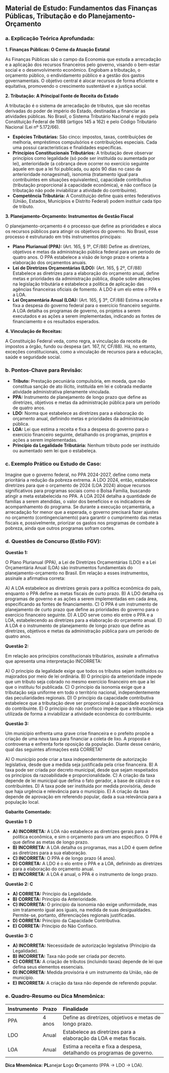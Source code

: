 ## Material de Estudo: Fundamentos das Finanças Públicas, Tributação e do Planejamento-Orçamento

### a. Explicação Teórica Aprofundada:

**1. Finanças Públicas: O Cerne da Atuação Estatal**

As Finanças Públicas são o campo da Economia que estuda a arrecadação e a aplicação dos recursos financeiros pelo governo, visando o bem-estar social e o desenvolvimento econômico. Englobam a tributação, o orçamento público, o endividamento público e a gestão dos gastos governamentais. O objetivo central é alocar recursos de forma eficiente e equitativa, promovendo o crescimento sustentável e a justiça social.

**2. Tributação: A Principal Fonte de Receita do Estado**

A tributação é o sistema de arrecadação de tributos, que são receitas derivadas do poder de império do Estado, destinadas a financiar as atividades públicas. No Brasil, o Sistema Tributário Nacional é regido pela Constituição Federal de 1988 (artigos 145 a 162) e pelo Código Tributário Nacional (Lei nº 5.172/66).

*   **Espécies Tributárias:** São cinco: impostos, taxas, contribuições de melhoria, empréstimos compulsórios e contribuições especiais. Cada uma possui características e finalidades específicas.
*   **Princípios Constitucionais Tributários:** A tributação deve observar princípios como legalidade (só pode ser instituída ou aumentada por lei), anterioridade (a cobrança deve ocorrer no exercício seguinte àquele em que a lei foi publicada, ou após 90 dias no caso da anterioridade nonagesimal), isonomia (tratamento igual para contribuintes em situações equivalentes), capacidade contributiva (tributação proporcional à capacidade econômica), e não confisco (a tributação não pode inviabilizar a atividade do contribuinte).
*   **Competência Tributária:** A Constituição define quais entes federativos (União, Estados, Municípios e Distrito Federal) podem instituir cada tipo de tributo.

**3. Planejamento-Orçamento: Instrumentos de Gestão Fiscal**

O planejamento-orçamento é o processo que define as prioridades e aloca os recursos públicos para atingir os objetivos do governo. No Brasil, esse processo é estruturado em três instrumentos principais:

*   **Plano Plurianual (PPA):** (Art. 165, § 1º, CF/88) Define as diretrizes, objetivos e metas da administração pública federal para um período de quatro anos. O PPA estabelece a visão de longo prazo e orienta a elaboração dos orçamentos anuais.
*   **Lei de Diretrizes Orçamentárias (LDO):** (Art. 165, § 2º, CF/88) Estabelece as diretrizes para a elaboração do orçamento anual, define metas e prioridades da administração pública, dispõe sobre alterações na legislação tributária e estabelece a política de aplicação das agências financeiras oficiais de fomento. A LDO é um elo entre o PPA e a LOA.
*   **Lei Orçamentária Anual (LOA):** (Art. 165, § 3º, CF/88) Estima a receita e fixa a despesa do governo federal para o exercício financeiro seguinte. A LOA detalha os programas de governo, os projetos a serem executados e as ações a serem implementadas, indicando as fontes de financiamento e os resultados esperados.

**4. Vinculação de Receitas:**

A Constituição Federal veda, como regra, a vinculação da receita de impostos a órgão, fundo ou despesa (art. 167, IV, CF/88). Há, no entanto, exceções constitucionais, como a vinculação de recursos para a educação, saúde e seguridade social.

### b. Pontos-Chave para Revisão:

*   **Tributo:** Prestação pecuniária compulsória, em moeda, que não constitua sanção de ato ilícito, instituída em lei e cobrada mediante atividade administrativa plenamente vinculada.
*   **PPA:** Instrumento de planejamento de longo prazo que define as diretrizes, objetivos e metas da administração pública para um período de quatro anos.
*   **LDO:** Norma que estabelece as diretrizes para a elaboração do orçamento anual, definindo metas e prioridades da administração pública.
*   **LOA:** Lei que estima a receita e fixa a despesa do governo para o exercício financeiro seguinte, detalhando os programas, projetos e ações a serem implementadas.
*   **Princípio da Legalidade Tributária:** Nenhum tributo pode ser instituído ou aumentado sem lei que o estabeleça.

### c. Exemplo Prático ou Estudo de Caso:

Imagine que o governo federal, no PPA 2024-2027, define como meta prioritária a redução da pobreza extrema. A LDO 2024, então, estabelece diretrizes para que o orçamento de 2024 (LOA 2024) aloque recursos significativos para programas sociais como o Bolsa Família, buscando atingir a meta estabelecida no PPA. A LOA 2024 detalha a quantidade de famílias a serem atendidas, o valor dos benefícios e os indicadores de acompanhamento do programa. Se durante a execução orçamentária, a arrecadação for menor que a esperada, o governo precisará fazer ajustes no orçamento (contingenciamento) para garantir o cumprimento das metas fiscais e, possivelmente, priorizar os gastos nos programas de combate à pobreza, ainda que outros programas sofram cortes.

### d. Questões de Concurso (Estilo FGV):

**Questão 1:**

O Plano Plurianual (PPA), a Lei de Diretrizes Orçamentárias (LDO) e a Lei Orçamentária Anual (LOA) são instrumentos fundamentais do planejamento-orçamento no Brasil. Em relação a esses instrumentos, assinale a afirmativa correta:

A) A LOA estabelece as diretrizes gerais para a política econômica do país, enquanto o PPA define as metas fiscais de curto prazo.
B) A LDO detalha os programas de governo e as ações a serem implementadas em cada área, especificando as fontes de financiamento.
C) O PPA é um instrumento de planejamento de curto prazo que define as prioridades do governo para o exercício financeiro seguinte.
D) A LDO serve como elo entre o PPA e a LOA, estabelecendo as diretrizes para a elaboração do orçamento anual.
E) A LOA é o instrumento de planejamento de longo prazo que define as diretrizes, objetivos e metas da administração pública para um período de quatro anos.

**Questão 2:**

Em relação aos princípios constitucionais tributários, assinale a afirmativa que apresenta uma interpretação INCORRETA:

A) O princípio da legalidade exige que todos os tributos sejam instituídos ou majorados por meio de lei ordinária.
B) O princípio da anterioridade impede que um tributo seja cobrado no mesmo exercício financeiro em que a lei que o instituiu foi publicada.
C) O princípio da isonomia exige que a tributação seja uniforme em todo o território nacional, independentemente das peculiaridades regionais.
D) O princípio da capacidade contributiva estabelece que a tributação deve ser proporcional à capacidade econômica do contribuinte.
E) O princípio do não confisco impede que a tributação seja utilizada de forma a inviabilizar a atividade econômica do contribuinte.

**Questão 3:**

Um município enfrenta uma grave crise financeira e o prefeito propõe a criação de uma nova taxa para financiar a coleta de lixo. A proposta é controversa e enfrenta forte oposição da população. Diante desse cenário, qual das seguintes afirmações está CORRETA?

A) O município pode criar a taxa independentemente de autorização legislativa, desde que a medida seja justificada pela crise financeira.
B) A taxa pode ser criada por decreto municipal, desde que sejam respeitados os princípios da razoabilidade e proporcionalidade.
C) A criação da taxa depende de lei municipal que defina o fato gerador, a base de cálculo e os contribuintes.
D) A taxa pode ser instituída por medida provisória, desde que haja urgência e relevância para o município.
E) A criação da taxa depende de aprovação em referendo popular, dada a sua relevância para a população local.

**Gabarito Comentado:**

**Questão 1: D**

*   **A) INCORRETA:** A LOA não estabelece as diretrizes gerais para a política econômica, e sim o orçamento para um ano específico. O PPA é que define as metas de longo prazo.
*   **B) INCORRETA:** A LOA detalha os programas, mas a LDO é quem define as diretrizes para a sua elaboração.
*   **C) INCORRETA:** O PPA é de longo prazo (4 anos).
*   **D) CORRETA:** A LDO é o elo entre o PPA e a LOA, definindo as diretrizes para a elaboração do orçamento anual.
*   **E) INCORRETA:** A LOA é anual, o PPA é o instrumento de longo prazo.

**Questão 2: C**

*   **A) CORRETA:** Princípio da Legalidade.
*   **B) CORRETA:** Princípio da Anterioridade.
*   **C) INCORRETA:** O princípio da isonomia não exige uniformidade, mas sim tratamento igual aos iguais, na medida de suas desigualdades. Permite-se, portanto, diferenciações regionais justificadas.
*   **D) CORRETA:** Princípio da Capacidade Contributiva.
*   **E) CORRETA:** Princípio do Não Confisco.

**Questão 3: C**

*   **A) INCORRETA:** Necessidade de autorização legislativa (Princípio da Legalidade).
*   **B) INCORRETA:** Taxa não pode ser criada por decreto.
*   **C) CORRETA:** A criação de tributos (incluindo taxas) depende de lei que defina seus elementos essenciais.
*   **D) INCORRETA:** Medida provisória é um instrumento da União, não de município.
*   **E) INCORRETA:** A criação da taxa não depende de referendo popular.

### e. Quadro-Resumo ou Dica Mnemônica:

| Instrumento  | Prazo    | Finalidade                                                                 |
| :----------- | :------- | :------------------------------------------------------------------------- |
| PPA          | 4 anos   | Define as diretrizes, objetivos e metas de longo prazo.                  |
| LDO          | Anual    | Estabelece as diretrizes para a elaboração da LOA e metas fiscais.       |
| LOA          | Anual    | Estima a receita e fixa a despesa, detalhando os programas de governo.    |

**Dica Mnemônica:** **PL**anejar **L**ogo **O**rçamento (PPA -> LDO -> LOA).
